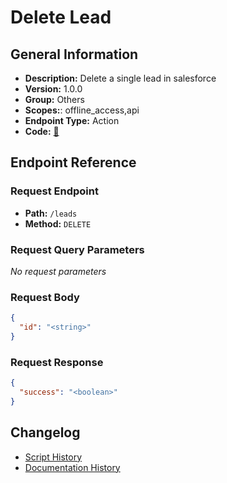 # Delete Lead

## General Information

- **Description:** Delete a single lead in salesforce
- **Version:** 1.0.0
- **Group:** Others
- **Scopes:**: offline_access,api
- **Endpoint Type:** Action
- **Code:** [🔗](https://github.com/NangoHQ/integration-templates/tree/main/integrations/salesforce-sandbox/actions/delete-lead.ts)


## Endpoint Reference

### Request Endpoint

- **Path:** `/leads`
- **Method:** `DELETE`

### Request Query Parameters

_No request parameters_

### Request Body

```json
{
  "id": "<string>"
}
```

### Request Response

```json
{
  "success": "<boolean>"
}
```

## Changelog

- [Script History](https://github.com/NangoHQ/integration-templates/commits/main/integrations/salesforce-sandbox/actions/delete-lead.ts)
- [Documentation History](https://github.com/NangoHQ/integration-templates/commits/main/integrations/salesforce-sandbox/actions/delete-lead.md)

<!-- END  GENERATED CONTENT -->





























